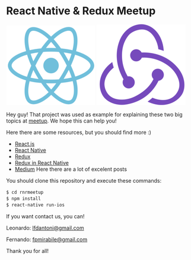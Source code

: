 # React Native & Redux Meetup

[![react native](https://github.com/lfdantoni/rnrmeetup/raw/master/github_assets/react.png)](https://facebook.github.io/react-native/)       [![redux](https://github.com/lfdantoni/rnrmeetup/raw/master/github_assets/0_U2DmhXYumRyXH6X1.png)](https://redux.js.org/)

Hey guy! That project was used as example for explaining these two big topics at [meetup](https://www.meetup.com/Digital-Innovation-fwd/events/248057807/). We hope this can help you!

Here there are some resources, but you should find more :)

- [React.js](https://reactjs.org/docs/hello-world.html)
- [React Native](https://facebook.github.io/react-native/docs/getting-started.html)
- [Redux](https://redux.js.org/)
- [Redux in React Native](https://redux.js.org/basics/usage-with-react)
- [Medium](https://medium.com) Here there are a lot of excelent posts

You should clone this repository and execute these commands:

```sh
$ cd rnrmeetup
$ npm install
$ react-native run-ios
```

If you want contact us, you can!

Leonardo: lfdantoni@gmail.com

Fernando: fpmirabile@gmail.com

Thank you for all!
 